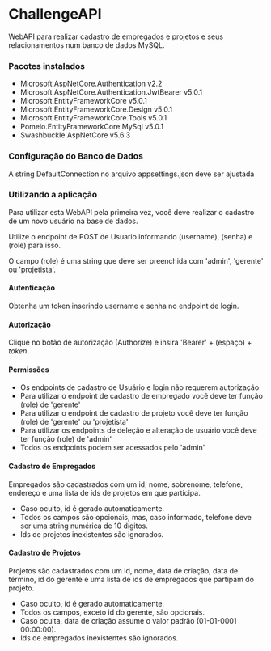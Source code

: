# ChallengeAPI

WebAPI para realizar cadastro de empregados e projetos e seus relacionamentos num banco de dados MySQL.

### Pacotes instalados

- Microsoft.AspNetCore.Authentication v2.2
- Microsoft.AspNetCore.Authentication.JwtBearer v5.0.1
- Microsoft.EntityFrameworkCore v5.0.1
- Microsoft.EntityFrameworkCore.Design v5.0.1
- Microsoft.EntityFrameworkCore.Tools v5.0.1
- Pomelo.EntityFrameworkCore.MySql v5.0.1
- Swashbuckle.AspNetCore v5.6.3

### Configuração do Banco de Dados

A string DefaultConnection no arquivo appsettings.json deve ser ajustada

### Utilizando a aplicação

Para utilizar esta WebAPI pela primeira vez, você deve realizar o cadastro de um novo usuário
na base de dados. 

Utilize o endpoint de POST de Usuario informando (username), (senha) e (role) para isso. 

O campo (role) é uma string que deve ser preenchida com 'admin', 'gerente' ou 'projetista'.

#### Autenticação
Obtenha um token inserindo username e senha no endpoint de login.

#### Autorização 
Clique no botão de autorização (Authorize) e insira 'Bearer' + (espaço) + *token*.

#### Permissões
- Os endpoints de cadastro de Usuário e login não requerem autorização
- Para utilizar o endpoint de cadastro de empregado você deve ter função (role) de 'gerente'
- Para utilizar o endpoint de cadastro de projeto você deve ter função (role) de 'gerente' ou 'projetista'
- Para utilizar os endpoints de deleção e alteração de usuário você deve ter função (role) de 'admin'
- Todos os endpoints podem ser acessados pelo 'admin'

#### Cadastro de Empregados

Empregados são cadastrados com um id, nome, sobrenome, telefone, endereço e uma lista de ids de projetos em que participa.
- Caso oculto, id é gerado automaticamente.
- Todos os campos são opcionais, mas, caso informado, telefone deve ser uma string numérica de 10 dígitos.
- Ids de projetos inexistentes são ignorados.

#### Cadastro de Projetos

Projetos são cadastrados com um id, nome, data de criação, data de término, id do gerente e uma lista de ids de empregados que partipam do projeto.
- Caso oculto, id é gerado automaticamente.
- Todos os campos, exceto id do gerente, são opcionais.
- Caso oculta, data de criação assume o valor padrão (01-01-0001 00:00:00).
- Ids de empregados inexistentes são ignorados.
